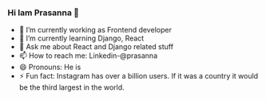 ### Hi Iam Prasanna 👋

- 🔭 I’m currently working as Frontend developer
- 🌱 I’m currently learning Django, React
- 💬 Ask me about React and Django related stuff
- 📫 How to reach me: Linkedin-@prasanna
- 😄 Pronouns: He is
- ⚡ Fun fact: Instagram has over a billion users. If it was a country it would be the third largest in the world.
